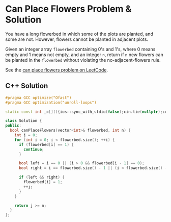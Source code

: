 # Can Place Flowers Problem & Solution

You have a long flowerbed in which some of the plots are planted, and some are not.
However, flowers cannot be planted in adjacent plots.

Given an integer array `flowerbed` containing 0's and 1's, where 0 means empty and 1 means not empty, and an integer `n`, return if `n` new flowers can be planted in the `flowerbed` without violating the no-adjacent-flowers rule.

See the [can place flowers problem on LeetCode](https://leetcode.com/problems/can-place-flowers).

## C++ Solution

```cpp
#pragma GCC optimize("Ofast")
#pragma GCC optimization("unroll-loops")

static const int _=[](){ios::sync_with_stdio(false);cin.tie(nullptr);cout.tie(nullptr);return 0;}();

class Solution {
public:
  bool canPlaceFlowers(vector<int>& flowerbed, int n) {
    int j = 0;
    for (int i = 0; i < flowerbed.size(); ++i) {
      if (flowerbed[i] == 1) {
        continue;
      }

      bool left = i == 0 || (i > 0 && flowerbed[i - 1] == 0);
      bool right = i == flowerbed.size() - 1 || (i < flowerbed.size() - 1 && flowerbed[i + 1] == 0);

      if (left && right) {
        flowerbed[i] = 1;
        ++j;
      }
    }

    return j >= n;
  }
};
```
